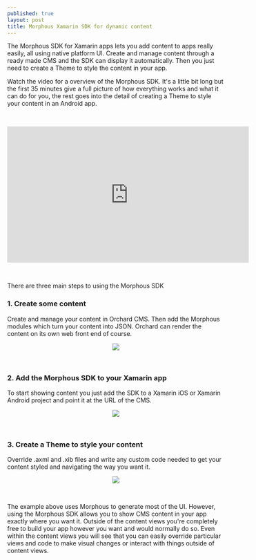 ```yaml
---
published: true
layout: post
title: Morphous Xamarin SDK for dynamic content
---
```

The Morphous SDK for Xamarin apps lets you add content to apps really easily, all using native platform UI. Create and manage content through a ready made CMS and the SDK can display it automatically. Then you just need to create a Theme to style the content in your app.

Watch the video for a overview of the Morphous SDK. It's a little bit long but the first 35 minutes give a full picture of how everything works and what it can do for you, the rest goes into the detail of creating a Theme to style your content in an Android app.

&nbsp;

<center><iframe width="560" height="315" src="https://www.youtube.com/embed/ikcZk-GZvXM" frameborder="0" allowfullscreen></iframe></center>

&nbsp;
&nbsp;

There are three main steps to using the Morphous SDK

### 1. Create some content

Create and manage your content in Orchard CMS. Then add the Morphous modules which turn your content into JSON. Orchard can render the content on its own web front end of course.

<center><a href="https://raw.githubusercontent.com/tom-pratt/tom-pratt.github.io/master/images/posts/morphousnativepost/web_screenshots_m.png" target="_blank"><img src="https://raw.githubusercontent.com/tom-pratt/tom-pratt.github.io/master/images/posts/morphousnativepost/web_screenshots_s.png" /></a></center>

&nbsp;

### 2. Add the Morphous SDK to your Xamarin app

To start showing content you just add the SDK to a Xamarin iOS or Xamarin Android project and point it at the URL of the CMS.

<center><a href="https://raw.githubusercontent.com/tom-pratt/tom-pratt.github.io/master/images/posts/morphousnativepost/app_unstyled_screenshots_m.png" target="_blank"><img src="https://raw.githubusercontent.com/tom-pratt/tom-pratt.github.io/master/images/posts/morphousnativepost/app_unstyled_screenshots_s.png" /></a></center>

&nbsp;

### 3. Create a Theme to style your content

Override .axml and .xib files and write any custom code needed to get your content styled and navigating the way you want it.

<center><a href="https://raw.githubusercontent.com/tom-pratt/tom-pratt.github.io/master/images/posts/morphousnativepost/app_styled_screenshots_m.png" target="_blank"><img src="https://raw.githubusercontent.com/tom-pratt/tom-pratt.github.io/master/images/posts/morphousnativepost/app_styled_screenshots_s.png" /></a></center>

&nbsp;

The example above uses Morphous to generate most of the UI. However, using the Morphous SDK allows you to show CMS content in your app exactly where you want it. Outside of the content views you're completely free to build your app however you want and would normally do so. Even within the content views you will see that you can easily override particular views and code to make visual changes or interact with things outside of content views.
